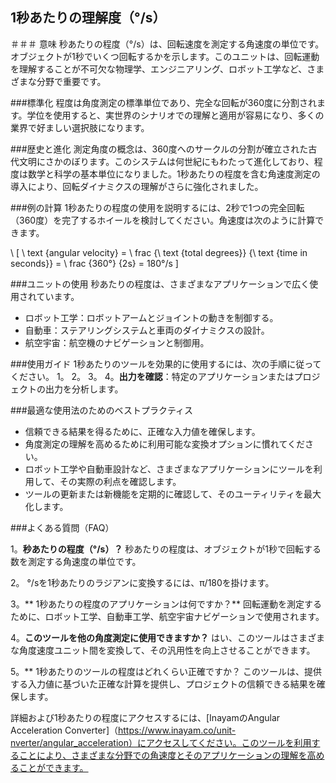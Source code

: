 ## 1秒あたりの理解度（°/s）

＃＃＃ 意味
秒あたりの程度（°/s）は、回転速度を測定する角速度の単位です。オブジェクトが1秒でいくつ回転するかを示します。このユニットは、回転運動を理解することが不可欠な物理学、エンジニアリング、ロボット工学など、さまざまな分野で重要です。

###標準化
程度は角度測定の標準単位であり、完全な回転が360度に分割されます。学位を使用すると、実世界のシナリオでの理解と適用が容易になり、多くの業界で好ましい選択肢になります。

###歴史と進化
測定角度の概念は、360度へのサークルの分割が確立された古代文明にさかのぼります。このシステムは何世紀にもわたって進化しており、程度は数学と科学の基本単位になりました。1秒あたりの程度を含む角速度測定の導入により、回転ダイナミクスの理解がさらに強化されました。

###例の計算
1秒あたりの程度の使用を説明するには、2秒で1つの完全回転（360度）を完了するホイールを検討してください。角速度は次のように計算できます。

\ [
\ text {angular velocity} = \ frac {\ text {total degrees}} {\ text {time in seconds}} = \ frac {360°} {2s} = 180°/s
\]

###ユニットの使用
秒あたりの程度は、さまざまなアプリケーションで広く使用されています。
- ロボット工学：ロボットアームとジョイントの動きを制御する。
- 自動車：ステアリングシステムと車両のダイナミクスの設計。
- 航空宇宙：航空機のナビゲーションと制御用。

###使用ガイド
1秒あたりのツールを効果的に使用するには、次の手順に従ってください。
1。
2。
3。
4。**出力を確認**：特定のアプリケーションまたはプロジェクトの出力を分析します。

###最適な使用法のためのベストプラクティス
- 信頼できる結果を得るために、正確な入力値を確保します。
- 角度測定の理解を高めるために利用可能な変換オプションに慣れてください。
- ロボット工学や自動車設計など、さまざまなアプリケーションにツールを利用して、その実際の利点を確認します。
- ツールの更新または新機能を定期的に確認して、そのユーティリティを最大化します。

###よくある質問（FAQ）

1。**秒あたりの程度（°/s）？**
秒あたりの程度は、オブジェクトが1秒で回転する数を測定する角速度の単位です。

2。
°/sを1秒あたりのラジアンに変換するには、π/180を掛けます。

3。** 1秒あたりの程度のアプリケーションは何ですか？**
回転運動を測定するために、ロボット工学、自動車工学、航空宇宙ナビゲーションで使用されます。

4。**このツールを他の角度測定に使用できますか？**
はい、このツールはさまざまな角度速度ユニット間を変換して、その汎用性を向上させることができます。

5。** 1秒あたりのツールの程度はどれくらい正確ですか？
このツールは、提供する入力値に基づいた正確な計算を提供し、プロジェクトの信頼できる結果を確保します。

詳細および1秒あたりの程度にアクセスするには、[InayamのAngular Acceleration Converter]（https://www.inayam.co/unit-nverter/angular_acceleration）にアクセスしてください。このツールを利用することにより、さまざまな分野での角速度とそのアプリケーションの理解を高めることができます。
